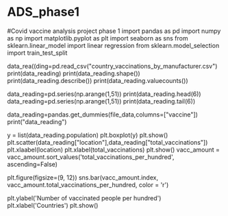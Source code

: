 # ADS_phase1
#Covid vaccine analysis project phase 1
import pandas as pd
import numpy as np
import matplotlib.pyplot as plt
import seaborn as sns
from sklearn.linear_model import linear regression
from sklearn.model_selection import train_test_split

data_rea((ding=pd.read_csv("country_vaccinations_by_manufacturer.csv")
print(data_reading)
print(data_reading.shape())
print(data_reading.describe())
print(data_reading.valuecounts())

data_reading=pd.series(np.arange(1,51))
print(data_reading.head(6))
data_reading=pd.series(np.arange(1,51))
print(data_reading.tail(6))

data_reading=pandas.get_dummies(file_data,columns=["vaccine"])
print("data_reading")

y = list(data_reading.population)
plt.boxplot(y)
plt.show()
plt.scatter(data_reading["location"],data_reading["total_vaccinations"])
plt.xlaabel(location)
plt.xlabel(total_vaccinations)
plt.show()
vacc_amount = vacc_amount.sort_values('total_vaccinations_per_hundred', ascending=False)

plt.figure(figsize=(9, 12))
sns.bar(vacc_amount.index, vacc_amount.total_vaccinations_per_hundred, color = 'r')

plt.ylabel('Number of vaccinated people per hundred')
plt.xlabel('Countries')
plt.show()
